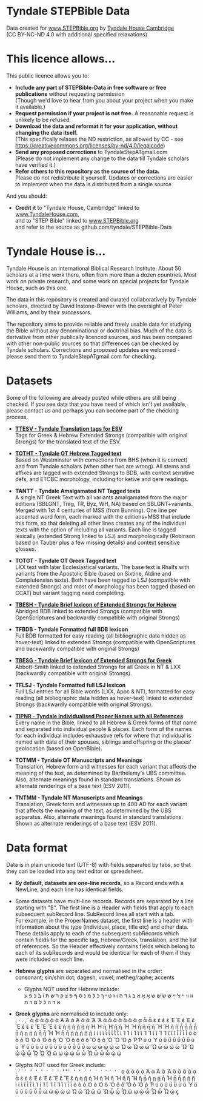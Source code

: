 # Tyndale STEPBible Data
Data created for www.STEPBible.org by [Tyndale House Cambridge](www.tyndale.cam.ac.uk)   
(CC BY-NC-ND 4.0 with additional specified relaxations)

# This licence allows...
This public licence allows you to: 
* **Include any part of STEPBible-Data in free software or free publications** without requesting permission    
  (Though we'd love to hear from you about your project when you make it available.)  
* **Request permission if your project is not free.** A reasonable request is unlikely to be refused.   
* **Download the data and reformat it for your application, without changing the data itself.**  
  (This specifically relaxes the ND restriction, as allowed by CC - see https://creativecommons.org/licenses/by-nd/4.0/legalcode)  
* **Send any proposed corrections** to TyndaleStepATgmail.com  
  (Please do not implement any change to the data till Tyndale scholars have verified it.)   
* **Refer others to this repository as the source of the data.**   
  Please do not redistribute it yourself. Updates or corrections are easier to implement when the data is distributed from a single source  
  
And you should:   
* **Credit it** to "Tyndale House, Cambridge" linked to www.TyndaleHouse.com,  
  and to "STEP Bible" linked to www.STEPBible.org    
  and refer to the source as github.com/tyndale/STEPBible-Data

# Tyndale House is...  
Tyndale House is an international Biblical Research Institute. About 50 scholars at a time work there, often from more than a dozen countries. Most work on private research, and some work on special projects for Tyndale House, such as this one.   

The data in this repository is created and curated collaboratively by Tyndale scholars, directed by David Instone-Brewer with the oversight of Peter Williams, and by their successors.   

The repository aims to provide reliable and freely usable data for studying the Bible without any denominational or doctrinal bias. Much of the data is derivative from other publically licenced sources, and has been compared with other non-public sources so that differences can be checked by Tyndale scholars. Corrections and proposed updates are welcomed - please send them to TyndaleStepATgmail.com for checking.  

# Datasets  
Some of the following are already posted while others are still being checked. 
If you see data that you have need of which isn't yet available, please contact us and perhaps you can become part of the checking process.  

* **[TTESV - Tyndale Translation tags for ESV](https://github.com/tyndale/STEPBible-Data)**  
Tags for Greek & Hebrew Extended Strongs (compatible with original Strongs) for the translated text of the ESV.   

* **[TOTHT - Tyndale OT Hebrew Tagged text](https://github.com/tyndale/STEPBible-Data)**        
Based on Westminster with corrections from BHS (when it is correct) and from Tyndale scholars (when other two are wrong). All stems and affixes are tagged with extended Strongs to BDB, with context sensitive defs, and ETCBC morphology, including for ketive and qere readings.     

* **TANTT - Tyndale Amalgamated NT Tagged texts**     
A single NT Greek Text with all variants amalgamated from the major editions (SBLGNT, Treg, TR, Byz, WH, NA) based on SBLGNT+variants. Merged with 1st 4 centuries of MSS (from Bunning). One line per accented word form, each marked with the editions+MSS that include this form, so that deleting all other lines creates any of the individual texts with the option of including all variants. Each line is tagged lexically (extended Strong linked to LSJ) and morphologically (Robinson based on Tauber plus a few missing details) and context sensitive glosses.     

* **TOTGT - Tyndale OT Greek Tagged text**   
LXX text with later Ecclesiastical variants. The base text is Rhalfs with variants from the Apostolic Bible (based on Sixtine, Aldine and Complutensian texts). Both have been tagged to LSJ (compatible with extended Strongs) and most of morphology has been tagged (based on CCAT) but variant tagging need completing.    

* **[TBESH - Tyndale Brief lexicon of Extended Strongs for Hebrew](https://github.com/tyndale/STEPBible-Data)**     
Abridged BDB linked to extended Strongs (compatible with OpenScriptures and backwardly compatible with original Strongs)   

* **TFBDB - Tyndale Formatted full BDB lexicon**   
Full BDB formatted for easy reading (all bibliographic data hidden as hover-text) linked to extended Strongs (compatible with OpenScriptures and backwardly compatible with original Strongs)    

* **[TBESG - Tyndale Brief lexicon of Extended Strongs for Greek](https://github.com/tyndale/STEPBible-Data)**  
Abbott-Smith linked to extended Strongs for all Greek in NT & LXX (backwardly compatible with original Strongs).  

* **TFLSJ - Tyndale Formatted full LSJ lexicon**    
Full LSJ entries for all Bible words (LXX, Apoc & NT), formatted for easy reading (all bibliographic data hidden as hover-text) linked to extended Strongs (backwardly compatible with original Strongs).     

* **[TIPNR - Tyndale Individualised Proper Names with all References](https://github.com/tyndale/STEPBible-Data)**  
Every name in the Bible, linked to all Hebrew & Greek forms of that name and separated into individual people & places. Each form of the names for each individual includes exhaustive refs for where that individual is named with data of their spouses, siblings and offspring or the places' geolocation (based on OpenBible).    

* **TOTMM - Tyndale OT Manuscripts and Meanings**  
Translation, Hebrew form and witnesses for each variant that affects the meaning of the text, as determined by Barthélemy's UBS committee. Also, alternate meanings found in standard translations. Shown as alternate renderings of a base text (ESV 2011).    

* **TNTMM - Tyndale NT Manuscripts and Meanings**  
Translation, Greek form and witnesses up to 400 AD for each variant that affects the meaning of the text, as determined by the UBS apparatus. Also, alternate meanings found in standard translations. Shown as alternate renderings of a base text (ESV 2011).   

# Data format 
Data is in plain unicode text (UTF-8) with fields separated by tabs, so that they can be loaded into any text editor or spreadsheet.   
  
* **By default, datasets are one-line records**, so a Record ends with a NewLine, and each line has identical fields.  
  
* Some datasets have multi-line records. Records are separated by a line starting with "$". The first line is a Header with fields that apply to each subsequent subRecord line. SubRecord lines all start with a tab.   
For example, in the ProperNames dataset, the first line is a header with information about the type (individual, place, title etc) and other data. These details apply to each of the subsequent subRecords which contain fields for the specific tag, Hebrew/Greek, translation, and the list of references. So the Header effectively contains fields which belong to each of its subRecords and would be  identical for each of them if they were included on each line.   
  
* **Hebrew glyphs** are separated and normalised in the order:    
  consonant; sin/shin dot; dagesh; vowel; metheg/raphe; accents  
  - Glyphs NOT used for Hebrew include:  
  װ ױ ײ ﭏ ײַ שׁ שׂ שּׁ שּׂ אַ אָ אּ בּ גּ דּ הּ וּ זּ טּ יּ ךּ כּ לּ מּ נּ סּ ףּ פּ צּ קּ רּ שּ תּ וֹ בֿ כֿ פֿ ﬠ ﬡ ﬢ ﬣ ﬤ ﬥ ﬦ ﬧ ﬨ   
* **Greek glyphs** are normalised to include only:  
; · . , ᾽ ά ά ὰ ᾷ ᾷ ἀ Ἀ Ἀ ἁ Ἁ ἄ ἄ Ἄ Ἄ ἅ ἂ ἂ ἅ ἃ ἃ ᾶ ᾳ ἆ ἆ έ έ ὲ ἐ Ἐ Ἐ ἑ Ἑ ἔ Ἔ ἒ ἕ ἕ Ἒ Ἕ Ἕ ἓ ἓ ή ή ὴ ῇ ῇ ἠ Ἠ Ἠ ἡ Ἡ ἤ ἤ Ἤ Ἤ ἢ ἢ ἥ ἥ Ἢ Ἢ ἣ ἣ ᾖ ᾖ ᾗ ᾗ ᾗ ῆ ῃ ῄ ῄ ἦ ἦ Ἦ Ἦ ἧ ἧ ᾐ ᾐ ᾑ ᾔ ᾔ ί ί ὶ ϊ ΐ ΐ ΐ ῒ ῒ ἰ Ἰ Ἰ ἱ Ἱ ἴ ἴ Ἴ Ἴ ἵ ἵ Ἵ Ἵ ἳ ἳ ῖ ἶ ἶ ἷ ἷ ό ό ὸ ὀ Ὀ Ὀ ὁ Ὁ ὄ ὄ Ὄ Ὄ ὅ ὅ ὂ ὂ Ὅ ὃ ὃ Ὃ Ὃ Ὃ ῥ Ῥ ̔Ρ ύ ύ Ύ ὺ ϋ ΰ ΰ ΰ ῢ ῢ ὐ ὑ Ὑ ὔ ὔ ὒ ὒ ὕ ὕ ὓ ὓ ῦ ὖ ὖ ὗ ὗ ώ ώ ὼ ῷ ῷ ὠ Ὠ ὡ Ὡ ὤ ὤ Ὤ ὢ ὢ ὥ ὥ Ὥ Ὥ ᾦ ᾧ ᾧ Ὧ ᾯ ᾯ ῶ ῳ ῴ ῴ ὦ ὦ Ὦ ὧ ὧ ὧ ᾠ ᾠ   
* Glyphs NOT used for Greek include:  
; ' ᾿ ` ῾ ’ ‘ ‛ ′ ΄ ʹ̛̀́̓̒̓̔̕ ʹ ʻ ʼ ʽ ʾ ʿ ˈ ˊ ˋ ' ` ´ o ά ὰ ᾷ ἀ Ἀ ἁ Ἁ ἄ Ἄ ἅ ἂ ἃ ᾶ ᾳ ἆ έ ὲ ἐ Ἐ ἑ Ἑ ἔ Ἔ ἕ Ἕ ἓ ή ὴ ῇ ἠ Ἠ ἡ Ἡ ἤ Ἤ ἢ ἥ Ἢ ἣ ᾗ ῆ ῃ ῄ ἦ Ἦ ᾖ ἧ ᾐ ᾑ ᾔ i ί ὶ ϊ ΐ ῒ ἰ Ἰ ἱ Ἱ ἴ Ἴ ἵ Ἵ ἳ ῖ ἶ ἷ ό ὸ ὀ Ὀ ὁ Ὁ ὄ Ὄ ὅ ὂ Ὅ ὃ Ὃ ῥ Ῥ ύ ὺ ϋ ΰ ῢ ὐ ὑ Ὑ ὔ ὕ ὒ ὓ ῦ ὖ ὗ ώ ὼ ῷ ὠ ὡ Ὡ ὤ Ὤ ὢ ὥ Ὥ ᾦ ᾧ ᾯ ῶ ῳ ῴ ὦ Ὦ ὧ Ὧ ᾠ ϛ   
